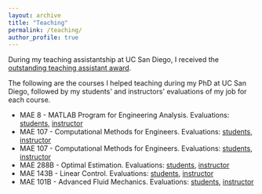 ```yaml
---
layout: archive
title: "Teaching"
permalink: /teaching/
author_profile: true
---
```


During my teaching assistantship at UC San Diego, I received the [outstanding teaching assistant award](https://msramada.github.io/files/TA_evals/OutstandingTeachingAward.pdf).

The following are the courses I helped teaching during my PhD at UC San Diego, followed by my students' and instructors' evaluations of my job for each course.

* MAE 8 - MATLAB Program for Engineering Analysis. Evaluations: [students](https://msramada.github.io/files/TA_evals/8_s.pdf), [instructor]()
* MAE 107 - Computational Methods for Engineers. Evaluations: [students](https://msramada.github.io/files/TA_evals/170_s.pdf), [instructor](https://msramada.github.io/files/TA_evals/170_i.pdf)
* MAE 107 - Computational Methods for Engineers. Evaluations: [students](https://msramada.github.io/files/TA_evals/107_s.pdf), [instructor](https://msramada.github.io/files/TA_evals/107_s.pdf)
* MAE 288B - Optimal Estimation. Evaluations: [students](https://msramada.github.io/files/TA_evals/288_s.pdf), [instructor](https://msramada.github.io/files/TA_evals/288_s.pdf)
* MAE 143B - Linear Control. Evaluations: [students](https://msramada.github.io/files/TA_evals/143B_s.pdf), [instructor](https://msramada.github.io/files/TA_evals/143B_i.pdf)
* MAE 101B - Advanced Fluid Mechanics. Evaluations: [students](https://msramada.github.io/files/TA_evals/101B_s.pdf), [instructor](https://msramada.github.io/files/TA_evals/101B_i.pdf)



